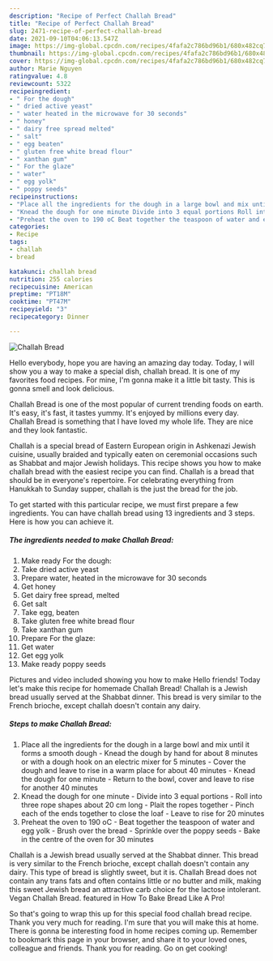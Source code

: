 ```yaml
---
description: "Recipe of Perfect Challah Bread"
title: "Recipe of Perfect Challah Bread"
slug: 2471-recipe-of-perfect-challah-bread
date: 2021-09-10T04:06:13.547Z
image: https://img-global.cpcdn.com/recipes/4fafa2c786bd96b1/680x482cq70/challah-bread-recipe-main-photo.jpg
thumbnail: https://img-global.cpcdn.com/recipes/4fafa2c786bd96b1/680x482cq70/challah-bread-recipe-main-photo.jpg
cover: https://img-global.cpcdn.com/recipes/4fafa2c786bd96b1/680x482cq70/challah-bread-recipe-main-photo.jpg
author: Marie Nguyen
ratingvalue: 4.8
reviewcount: 5322
recipeingredient:
- " For the dough"
- " dried active yeast"
- " water heated in the microwave for 30 seconds"
- " honey"
- " dairy free spread melted"
- " salt"
- " egg beaten"
- " gluten free white bread flour"
- " xanthan gum"
- " For the glaze"
- " water"
- " egg yolk"
- " poppy seeds"
recipeinstructions:
- "Place all the ingredients for the dough in a large bowl and mix until it forms a smooth dough Knead the dough by hand for about 8 minutes or with a dough hook on an electric mixer for 5 minutes Cover the dough and leave to rise in a warm place for about 40 minutes Knead the dough for one minute Return to the bowl, cover and leave to rise for another 40 minutes"
- "Knead the dough for one minute Divide into 3 equal portions Roll into three rope shapes about 20 cm long Plait the ropes together Pinch each of the ends together to close the loaf Leave to rise for 20 minutes"
- "Preheat the oven to 190 oC Beat together the teaspoon of water and egg yolk Brush over the bread Sprinkle over the poppy seeds Bake in the centre of the oven for 30 minutes"
categories:
- Recipe
tags:
- challah
- bread

katakunci: challah bread 
nutrition: 255 calories
recipecuisine: American
preptime: "PT18M"
cooktime: "PT47M"
recipeyield: "3"
recipecategory: Dinner

---
```



![Challah Bread](https://img-global.cpcdn.com/recipes/4fafa2c786bd96b1/680x482cq70/challah-bread-recipe-main-photo.jpg)

Hello everybody, hope you are having an amazing day today. Today, I will show you a way to make a special dish, challah bread. It is one of my favorites food recipes. For mine, I'm gonna make it a little bit tasty. This is gonna smell and look delicious.

Challah Bread is one of the most popular of current trending foods on earth. It's easy, it's fast, it tastes yummy. It's enjoyed by millions every day. Challah Bread is something that I have loved my whole life. They are nice and they look fantastic.

Challah is a special bread of Eastern European origin in Ashkenazi Jewish cuisine, usually braided and typically eaten on ceremonial occasions such as Shabbat and major Jewish holidays. This recipe shows you how to make challah bread with the easiest recipe you can find. Challah is a bread that should be in everyone&#39;s repertoire. For celebrating everything from Hanukkah to Sunday supper, challah is the just the bread for the job.


To get started with this particular recipe, we must first prepare a few ingredients. You can have challah bread using 13 ingredients and 3 steps. Here is how you can achieve it.

<!--inarticleads1-->

##### The ingredients needed to make Challah Bread:

1. Make ready  For the dough:
1. Take  dried active yeast
1. Prepare  water, heated in the microwave for 30 seconds
1. Get  honey
1. Get  dairy free spread, melted
1. Get  salt
1. Take  egg, beaten
1. Take  gluten free white bread flour
1. Take  xanthan gum
1. Prepare  For the glaze:
1. Get  water
1. Get  egg yolk
1. Make ready  poppy seeds


Pictures and video included showing you how to make Hello friends! Today let&#39;s make this recipe for homemade Challah Bread! Challah is a Jewish bread usually served at the Shabbat dinner. This bread is very similar to the French brioche, except challah doesn&#39;t contain any dairy. 

<!--inarticleads2-->

##### Steps to make Challah Bread:

1. Place all the ingredients for the dough in a large bowl and mix until it forms a smooth dough - Knead the dough by hand for about 8 minutes or with a dough hook on an electric mixer for 5 minutes - Cover the dough and leave to rise in a warm place for about 40 minutes - Knead the dough for one minute - Return to the bowl, cover and leave to rise for another 40 minutes
1. Knead the dough for one minute - Divide into 3 equal portions - Roll into three rope shapes about 20 cm long - Plait the ropes together - Pinch each of the ends together to close the loaf - Leave to rise for 20 minutes
1. Preheat the oven to 190 oC - Beat together the teaspoon of water and egg yolk - Brush over the bread - Sprinkle over the poppy seeds - Bake in the centre of the oven for 30 minutes


Challah is a Jewish bread usually served at the Shabbat dinner. This bread is very similar to the French brioche, except challah doesn&#39;t contain any dairy. This type of bread is slightly sweet, but it is. Challah Bread does not contain any trans fats and often contains little or no butter and milk, making this sweet Jewish bread an attractive carb choice for the lactose intolerant. Vegan Challah Bread. featured in How To Bake Bread Like A Pro! 

So that's going to wrap this up for this special food challah bread recipe. Thank you very much for reading. I'm sure that you will make this at home. There is gonna be interesting food in home recipes coming up. Remember to bookmark this page in your browser, and share it to your loved ones, colleague and friends. Thank you for reading. Go on get cooking!
